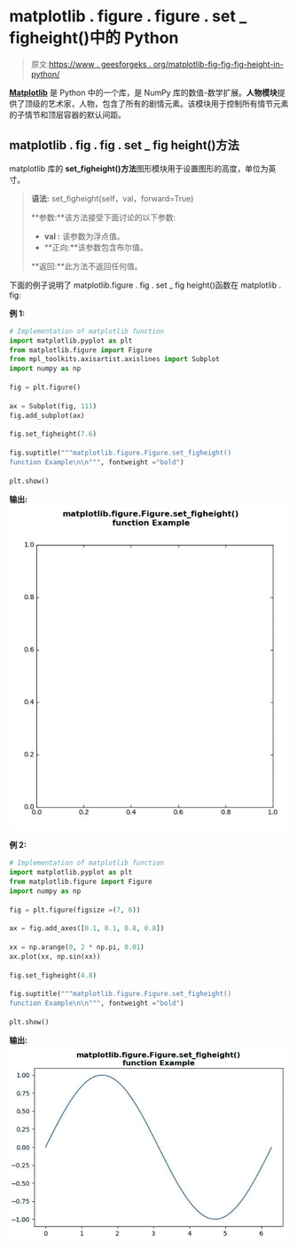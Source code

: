 # matplotlib . figure . figure . set _ figheight()中的 Python

> 原文:[https://www . geesforgeks . org/matplotlib-fig-fig-fig-height-in-python/](https://www.geeksforgeeks.org/matplotlib-figure-figure-set_figheight-in-python/)

[**Matplotlib**](https://www.geeksforgeeks.org/python-introduction-matplotlib/) 是 Python 中的一个库，是 NumPy 库的数值-数学扩展。**人物模块**提供了顶级的艺术家，人物，包含了所有的剧情元素。该模块用于控制所有情节元素的子情节和顶层容器的默认间距。

## matplotlib . fig . fig . set _ fig height()方法

matplotlib 库的 **set_figheight()方法**图形模块用于设置图形的高度，单位为英寸。

> **语法:** set_figheight(self，val，forward=True)
> 
> **参数:**该方法接受下面讨论的以下参数:
> 
> *   **val :** 该参数为浮点值。
> *   **正向:**该参数包含布尔值。
> 
> **返回:**此方法不返回任何值。

下面的例子说明了 matplotlib.figure . fig . set _ fig height()函数在 matplotlib . fig:

**例 1:**

```py
# Implementation of matplotlib function 
import matplotlib.pyplot as plt 
from matplotlib.figure import Figure
from mpl_toolkits.axisartist.axislines import Subplot 
import numpy as np 

fig = plt.figure() 

ax = Subplot(fig, 111) 
fig.add_subplot(ax)

fig.set_figheight(7.6)

fig.suptitle("""matplotlib.figure.Figure.set_figheight()
function Example\n\n""", fontweight ="bold") 

plt.show()
```

**输出:**
![](img/6a213c56849bb98aae9da453e629d04f.png)

**例 2:**

```py
# Implementation of matplotlib function 
import matplotlib.pyplot as plt 
from matplotlib.figure import Figure
import numpy as np 

fig = plt.figure(figsize =(7, 6)) 

ax = fig.add_axes([0.1, 0.1, 0.8, 0.8])

xx = np.arange(0, 2 * np.pi, 0.01) 
ax.plot(xx, np.sin(xx)) 

fig.set_figheight(4.8)

fig.suptitle("""matplotlib.figure.Figure.set_figheight()
function Example\n\n""", fontweight ="bold") 

plt.show() 
```

**输出:**
![](img/cb5683b498517a6f64d6bf73ed3d6764.png)